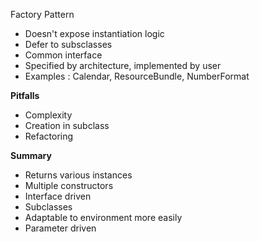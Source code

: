 Factory Pattern 
* Doesn't expose instantiation logic
* Defer to subsclasses
* Common interface 
* Specified by architecture, implemented by user
* Examples : Calendar, ResourceBundle, NumberFormat

**Pitfalls**
* Complexity
* Creation in subclass
* Refactoring

**Summary**
* Returns various instances
* Multiple constructors
* Interface driven
* Subclasses
* Adaptable to environment more easily
* Parameter driven